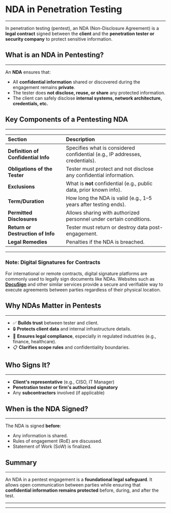 # NDA in Penetration Testing
***
In penetration testing (pentest), an NDA (Non-Disclosure Agreement) is a **legal contract** signed between the **client** and the **penetration tester or security company** to protect sensitive information.

## What is an NDA in Pentesting?
***
An **NDA** ensures that:
*   All **confidential information** shared or discovered during the engagement remains **private**.
*   The tester does **not disclose, reuse, or share** any protected information.
*   The client can safely disclose **internal systems, network architecture, credentials, etc.**

## Key Components of a Pentesting NDA
***

| Section | Description |
| :--- | :--- |
| **Definition of Confidential Info** | Specifies what is considered confidential (e.g., IP addresses, credentials). |
| **Obligations of the Tester** | Tester must protect and not disclose any confidential information. |
| **Exclusions** | What is **not** confidential (e.g., public data, prior known info). |
| **Term/Duration** | How long the NDA is valid (e.g., 1–5 years after testing ends). |
| **Permitted Disclosures** | Allows sharing with authorized personnel under certain conditions. |
| **Return or Destruction of Info** | Tester must return or destroy data post-engagement. |
| **Legal Remedies** | Penalties if the NDA is breached. |

---
### Note:  Digital Signatures for Contracts
For international or remote contracts, digital signature platforms are commonly used to legally sign documents like NDAs. Websites such as **[DocuSign](https://www.docusign.com/en-in)** and other similar services provide a secure and verifiable way to execute agreements between parties regardless of their physical location.

## Why NDAs Matter in Pentests
***
*   ✅ **Builds trust** between tester and client.
*   🔒 **Protects client data** and internal infrastructure details.
*   📜 **Ensures legal compliance**, especially in regulated industries (e.g., finance, healthcare).
*   📋 **Clarifies scope rules** and confidentiality boundaries.

## Who Signs It?
***
*   **Client's representative** (e.g., CISO, IT Manager)
*   **Penetration tester or firm's authorized signatory**
*   Any **subcontractors** involved (if applicable)

## When is the NDA Signed?
***
The NDA is signed **before**:
*   Any information is shared.
*   Rules of engagement (RoE) are discussed.
*   Statement of Work (SoW) is finalized.

## Summary
***
An NDA in a pentest engagement is a **foundational legal safeguard**. It allows open communication between parties while ensuring that **confidential information remains protected** before, during, and after the test.

---
---
